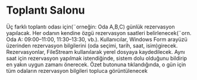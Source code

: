 # Toplantı Salonu
Üç farklı toplantı odası için(¨orneğin: Oda A,B,C) günlük rezervasyon yapılacak.
Her odanın kendine  özgü rezervasyon saatleri belirlenecek(¨orn. Oda A: 09:00–11:00, 11:30–13:30, vb.).
Kullanıcılar, Windows Form arayüzü üzerinden rezervasyon bilgilerini (oda seçimi, tarih, saat, isim)girecek.
Rezervasyonlar, FileStream kullanılarak yerel dosyaya kaydedilecek.
Aynı saat için rezervasyon yapılmak istendiğinde, sistem dolu olduğunu bildirip en yakın uygun zamanı önerecek.
Özet butonuna tıklandığında, o gün için tüm odaların rezervasyon bilgileri topluca görüntülenecek
